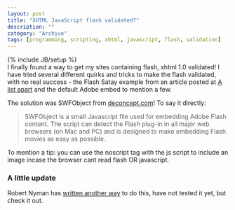 ```yaml
--- 
layout: post 
title: "XHTML JavaScript flash validated?"
description: ""
category: "Archive"
tags: [programming, scripting, xhtml, javascript, flash, validation]
---
```

{% include JB/setup %}  
I finally found a way to get my sites containing flash, xhtml 1.0 validated! I have tried several different quirks and tricks to make the flash validated, with no real success - the Flash Satay example from an article posted at <a href="http://www.alistapart.com/articles/flashsatay/">A list apart</a> and  the default Adobe embed to mention a few.

The solution was SWFObject from <a href="http://blog.deconcept.com/swfobject/">deconcept.com</a>! To say it directly:
 
>SWFObject is a small Javascript file used for embedding Adobe Flash content. The script can detect the Flash plug-in in all major web browsers (on Mac and PC) and is designed to make embedding Flash movies as easy as possible.

To mention a tip: you can use the noscript tag with the js script to include an image incase the browser cant read flash OR javascript.

### A little update

Robert Nyman has <a href="http://www.robertnyman.com/2007/02/01/how-to-write-valid-htmlxhtml-code-to-include-flash/">written another way</a> to do this, have not tested it yet, but check it out.
